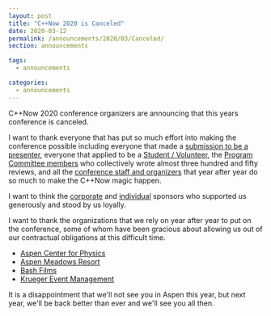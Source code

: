 ```yaml
---
layout: post
title: "C++Now 2020 is Canceled"
date: 2020-03-12
permalink: /announcements/2020/03/Canceled/
section: announcements

tags:
  - announcements

categories:
  - announcements
---
```


C++Now 2020 conference organizers are announcing that this years conference is canceled.

I want to thank everyone that has put so much effort into making the conference possible including everyone that made a [submission to be a presenter](http://cppnow.org/announcements/2019/12/2020-CfS/), everyone that applied to be a [Student / Volunteer](http://cppnow.org/announcements/2019/12/2020-call-for-student-volunteers/), the [Program Committee members](http://cppnow.org/about/staff/) who collectively wrote almost three hundred and fifty reviews, and all the [conference staff and organizers](http://cppnow.org/about/staff/) that year after year do so much to make the C++Now magic happen.

I want to think the [corporate](http://cppnow.org/about/corporate_sponsors/) and [individual](http://cppnow.org/about/individual_sponsors/) sponsors who supported us generously and stood by us loyally.

I want to thank the organizations that we rely on year after year to put on the conference, some of whom have been gracious about allowing us out of our contractual obligations at this difficult time.
* [Aspen Center for Physics](https://aspenphys.org/)
* [Aspen Meadows Resort](https://www.aspenmeadows.com/)
* [Bash Films](http://www.bashfilms.com/)
* [Krueger Event Management](http://www.kruegerevents.com/)

It is a disappointment that we'll not see you in Aspen this year, but next year, we'll be back better than ever and we'll see you all then.
